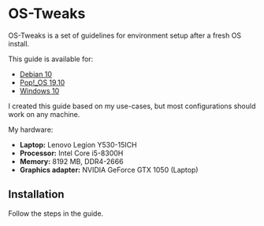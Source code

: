 # OS-Tweaks

OS-Tweaks is a set of guidelines for environment setup after a fresh OS install.

This guide is available for:
* [Debian 10](./debian/README.md)
* [Pop!_OS 19.10](./pop!_os/README.md)
* [Windows 10](./win10/README.md)

I created this guide based on my use-cases, but most configurations should work on any machine.

My hardware:
* __Laptop:__ Lenovo Legion Y530-15ICH
* __Processor:__ Intel Core i5-8300H
* __Memory:__ 8192 MB, DDR4-2666
* __Graphics adapter:__ NVIDIA GeForce GTX 1050 (Laptop)


## Installation
Follow the steps in the guide.

<!-- ## Contributing
Pull requests are welcome. For major changes, please open an issue first to discuss what you would like to change.

## License
[MIT](https://choosealicense.com/licenses/mit/) -->